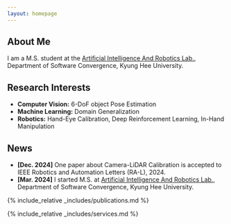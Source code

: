 ```yaml
---
layout: homepage
---
```


## About Me

I am a M.S. student at the [Artificial Intelligence And Robotics Lab.](airlab.khu.ac.kr), Department of Software Convergence, Kyung Hee University.

## Research Interests

- **Computer Vision:** 6-DoF object Pose Estimation
- **Machine Learning:** Domain Generalization
- **Robotics:** Hand-Eye Calibration, Deep Reinforcement Learning, In-Hand Manipulation

## News

- **[Dec. 2024]** One paper about Camera-LiDAR Calibration is accepted to IEEE Robotics and Automation Letters (RA-L), 2024.
- **[Mar. 2024]** I started M.S. at [Artificial Intelligence And Robotics Lab.](airlab.khu.ac.kr), Department of Software Convergence, Kyung Hee University.

{% include_relative _includes/publications.md %}

{% include_relative _includes/services.md %}
